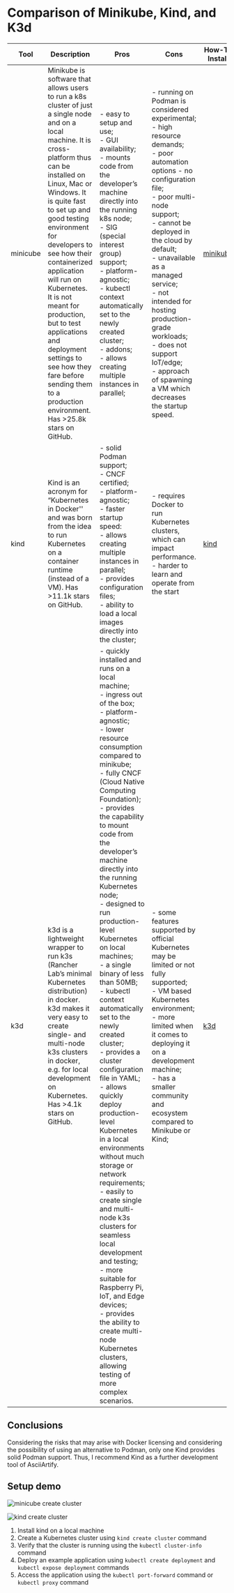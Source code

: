 # Comparison of Minikube, Kind, and K3d

|   Tool         |Description             |Pros                                             |Cons          |How-To Install          |
|----------------|------------------------|-------------------------------------------------|--------------|--------------
|minicube|Minikube is software that allows users to run a k8s cluster of just a single node and on a local machine. It is cross-platform thus can be installed on Linux, Mac or Windows. It is quite fast to set up and good testing environment for developers to see how their containerized application will run on Kubernetes.<br> It is not meant for production, but to test applications and deployment settings to see how they fare before sending them to a production environment. Has >25.8k stars on GitHub.|- easy to setup and use;<br> - GUI availability;<br> - mounts code from the developer’s machine directly into the running k8s node;<br> - SIG (special interest group) support;<br> - platform-agnostic;<br> - kubectl context automatically set to the newly created cluster;<br> - addons;<br> - allows creating multiple instances in parallel;|- running on Podman is considered experimental;<br> - high resource demands;<br> - poor automation options - no configuration file;<br> - poor multi-node support;<br> - cannot be deployed in the cloud by default;<br> - unavailable as a managed service;<br> - not intended for hosting production-grade workloads;<br> - does not support IoT/edge;<br> - approach of spawning a VM which decreases the startup speed.|[minikube](https://minikube.sigs.k8s.io/docs/) | 
|kind|Kind is an acronym for “Kubernetes in Docker'' and was born from the idea to run Kubernetes on a container runtime (instead of a VM). Has >11.1k stars on GitHub.            |- solid Podman support;<br> - CNCF certified;<br> - platform-agnostic;<br> - faster startup speed:<br> - allows creating multiple instances in parallel;<br> - provides configuration files;<br> - ability to load a local images directly into the cluster;|- requires Docker to run Kubernetes clusters, which can impact performance.<br> - harder to learn and operate from the start| [kind](https://kind.sigs.k8s.io/docs/user/quick-start/) |
|k3d|k3d is a lightweight wrapper to run k3s (Rancher Lab’s minimal Kubernetes distribution) in docker. k3d makes it very easy to create single- and multi-node k3s clusters in docker, e.g. for local development on Kubernetes. Has >4.1k stars on GitHub.|- quickly installed and runs on a local machine;<br> - ingress out of the box;<br> - platform-agnostic;<br> - lower resource consumption compared to minikube;<br> - fully CNCF (Cloud Native Computing Foundation);<br> - provides the capability to mount code from the developer’s machine directly into the running Kubernetes node;<br> - designed to run production-level Kubernetes on local machines;<br> - a single binary of less than 50MB;<br> - kubectl context automatically set to the newly created cluster;<br> - provides a cluster configuration file in YAML;<br> - allows quickly deploy production-level Kubernetes in a local environments without much storage or network requirements;<br> - easily to create single and multi-node k3s clusters for seamless local development and testing;<br> - more suitable for Raspberry Pi, IoT, and Edge devices;<br> - provides the ability to create multi-node Kubernetes clusters, allowing testing of more complex scenarios.|- some features supported by official Kubernetes may be limited or not fully supported;<br> - VM based Kubernetes environment;<br> - more limited when it comes to deploying it on a development machine;<br> - has a smaller community and ecosystem compared to Minikube or Kind;<br>| [k3d](https://k3d.io/#getting-started) |

## Conclusions

Considering the risks that may arise with Docker licensing and considering the possibility of using an alternative to Podman, only one Kind provides solid Podman support. Thus, I recommend Kind as a further development tool of AsciiArtify.  

## Setup demo
![minicube create cluster](https://asciinema.org/a/eVlWBYTsbUs81dS3exrAJ7fI1)


![kind create cluster](https://asciinema.org/a/uKBi8gLjBbUMBi6vtbzxXLY3Y)

1. Install kind on a local machine
2. Create a Kubernetes cluster using `kind create cluster` command
3. Verify that the cluster is running using the `kubectl cluster-info` command
4. Deploy an example application using `kubectl create deployment` and `kubectl expose deployment` commands
5. Access the application using the `kubectl port-forward` command or `kubectl proxy` command

